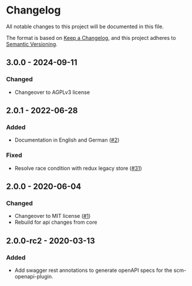 # Changelog
All notable changes to this project will be documented in this file.

The format is based on [Keep a Changelog](https://keepachangelog.com/en/1.0.0/),
and this project adheres to [Semantic Versioning](https://semver.org/spec/v2.0.0.html).

## 3.0.0 - 2024-09-11
### Changed
- Changeover to AGPLv3 license

## 2.0.1 - 2022-06-28
### Added
- Documentation in English and German ([#2](https://github.com/scm-manager/scm-groupmanager-plugin/pull/2))

### Fixed
- Resolve race condition with redux legacy store ([#31](https://github.com/scm-manager/scm-groupmanager-plugin/pull/31))

## 2.0.0 - 2020-06-04
### Changed
- Changeover to MIT license ([#1](https://github.com/scm-manager/scm-groupmanager-plugin/pull/1))
- Rebuild for api changes from core

## 2.0.0-rc2 - 2020-03-13
### Added
- Add swagger rest annotations to generate openAPI specs for the scm-openapi-plugin.

[2.0.0]: https://github.com/scm-manager/scm-groupmanager-plugin/releases/tag/2.0.0
[2.0.0-rc2]: https://github.com/scm-manager/scm-groupmanager-plugin/releases/tag/2.0.0-rc2
